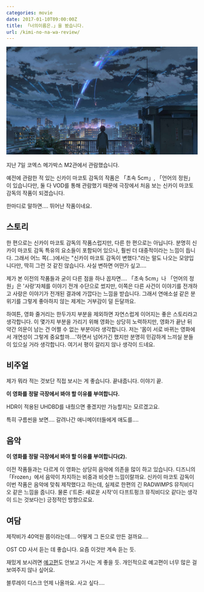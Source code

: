 ```yaml
---
categories: movie
date: 2017-01-10T09:00:00Z
title: 「너의이름은.」을 봤습니다.
url: /kimi-no-na-wa-review/
---
```


<img src="/images/kimi-no-na-wa.jpg" alt="niceb5y blog">

지난 7일 코엑스 메가박스 M2관에서 관람했습니다.

예전에 관람한 적 있는 신카이 마코토 감독의 작품은 「초속 5cm」, 「언어의 정원」이 있습니다만, 둘 다 VOD를 통해 관람했기 때문에 극장에서 처음 보는 신카이 마코토 감독의 작품이 되겠습니다.

한마디로 말하면.... 뛰어난 작품이네요.

## 스토리
한 편으로는 신카이 마코토 감독의 작품스럽지만, 다른 한 편으로는 아닙니다. 분명히 신카이 마코토 감독 특유의 요소들이 포함되어 있으나, 훨씬 더 대중적이라는 느낌이 듭니다. 그래서 어느 쪽(...)에서는 "신카이 마코토 감독이 변했다."라는 말도 나오는 모양입니다만, 딱히 그런 것 같진 않습니다. 사실 변하면 어떤가 싶고....

제가 본 이전의 작품들과 굳이 다른 점을 하나 꼽자면.... 「초속 5cm」나 「언어의 정원」은 '사랑'자체를 이야기 전개 수단으로 썼지만, 이쪽은 다른 사건이 이야기를 전개하고 사랑은 이야기가 전개된 결과에 가깝다는 느낌을 받습니다. 그래서 연애소설 같은 분위기를 그렇게 좋아하지 않는 제게는 거부감이 덜 든달까요.

하여튼, 영화 줄거리는 한두가지 부분을 제외하면 자연스럽게 이어지는 좋은 스토리라고 생각합니다. 이 몇가지 부분을 가리기 위해 영화는 상당히 노력하지만, 영화가 끝난 뒤 약간 의문이 남는 건 어쩔 수 없는 부분이라 생각합니다. 저는 '몸이 서로 바뀌는 영화에서 개연성이 그렇게 중요할까....'하면서 넘어가긴 했지만 분명히 민감하게 느끼실 분들이 있으실 거라 생각합니다. 여기서 평이 갈리지 않나 생각이 드네요.

## 비주얼
제가 뭐라 적는 것보단 직접 보시는 게 좋습니다. 끝내줍니다. 이야기 끝.

**이 영화를 정말 극장에서 봐야 할 이유를 부여합니다.**

HDR이 적용된 UHDBD를 내줬으면 좋겠지만 가능할지는 모르겠고요.

특히 구름씬을 보면.... 갈려나간 애니메이터들에게 애도를....

## 음악
**이 영화를 정말 극장에서 봐야 할 이유를 부여합니다(2).**

이전 작품들과는 다르게 이 영화는 상당히 음악에 의존을 많이 하고 있습니다. 디즈니의 「Frozen」에서 음악이 차지하는 비중과 비슷한 느낌이랄까요. 신카이 마코토 감독이 이번 작품은 음악에 맞춰 제작했다고 하는데, 실제로 한편의 긴 RADWIMPS 뮤직비디오 같은 느낌을 줍니다. 물론 ('트론: 새로운 시작'이 다프트펑크 뮤직비디오 같다는 생각이 드는 것보다는) 긍정적인 방향으로요.

## 여담
제작비가 40억원 쯤이라는데.... 어떻게 그 돈으로 만든 걸까요....

OST CD 사서 듣는 데 좋습니다. 요즘 이것만 계속 듣는 듯.

재밌게 보시려면 [예고편](https://youtu.be/0GtEGZv1_Os)도 안보고 가시는 게 좋을 듯. 개인적으로 예고편이 너무 많은 걸 보여주지 않나 싶어요.

블루레이 디스크 언제 나올까요. 사고 싶다....
